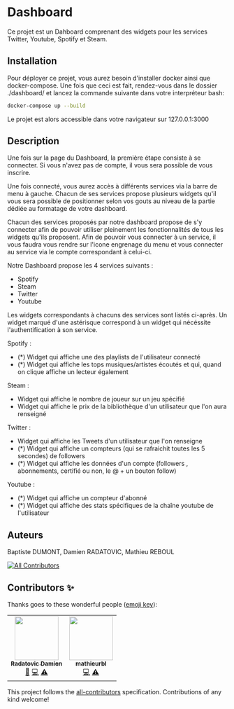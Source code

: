 # Dashboard

Ce projet est un Dahboard comprenant des widgets pour les services Twitter, Youtube, Spotify et Steam.

## Installation

Pour déployer ce projet, vous aurez besoin d'installer docker ainsi que docker-compose.
Une fois que ceci est fait, rendez-vous dans le dossier ./dashboard/ et lancez la commande suivante dans votre interpréteur bash:

```bash
docker-compose up --build
```

Le projet est alors accessible dans votre navigateur sur 127.0.0.1:3000

## Description

Une fois sur la page du Dashboard, la première étape consiste à se connecter. 
Si vous n'avez pas de compte, il vous sera possible de vous inscrire.

Une fois connecté, vous aurez accès à différents services via la barre de menu à gauche.
Chacun de ses services propose plusieurs widgets qu'il vous sera possible de positionner
selon vos gouts au niveau de la partie dédiée au formatage de votre dashboard.

Chacun des services proposés par notre dashboard propose de s'y connecter afin de pouvoir
utiliser pleinement les fonctionnalités de tous les widgets qu'ils proposent. Afin de pouvoir 
vous connecter à un service, il vous faudra vous rendre sur l'icone engrenage du menu et vous
connecter au service via le compte correspondant à celui-ci.

Notre Dashboard propose les 4 services suivants :
- Spotify
- Steam
- Twitter
- Youtube

Les widgets correspondants à chacuns des services sont listés ci-après.
Un widget marqué d'une astérisque correspond à un widget qui nécéssite l'authentification à son service.

Spotify : 
- (*) Widget qui affiche une des playlists de l'utilisateur connecté
- (*) Widget qui affiche les tops musiques/artistes écoutés et qui, quand on clique affiche un lecteur également

Steam : 
- Widget qui affiche le nombre de joueur sur un jeu spécifié
- Widget qui affiche le prix de la bibliothèque d'un utilisateur que l'on aura renseigné

Twitter : 
- Widget qui affiche les Tweets d'un utilisateur que l'on renseigne
- (*) Widget qui affiche un compteurs (qui se rafraichit toutes les 5 secondes) de followers
- (*) Widget qui affiche les données d'un compte (followers , abonnements, certifié ou non, le @ + un bouton follow)

Youtube :
- (*) Widget qui affiche un compteur d'abonné
- (*) Widget qui affiche des stats spécifiques de la chaîne youtube de l'utilisateur

## Auteurs

Baptiste DUMONT, Damien RADATOVIC, Mathieu REBOUL

<!-- ALL-CONTRIBUTORS-BADGE:START - Do not remove or modify this section -->
[![All Contributors](https://img.shields.io/badge/all_contributors-2-orange.svg?style=flat-square)](#contributors-)
<!-- ALL-CONTRIBUTORS-BADGE:END -->
## Contributors ✨

Thanks goes to these wonderful people ([emoji key](https://allcontributors.org/docs/en/emoji-key)):

<!-- ALL-CONTRIBUTORS-LIST:START - Do not remove or modify this section -->
<!-- prettier-ignore-start -->
<!-- markdownlint-disable -->
<table>
  <tr>
    <td align="center"><a href="https://github.com/DamienRadatovic"><img src="https://avatars0.githubusercontent.com/u/55408621?v=4" width="100px;" alt=""/><br /><sub><b>Radatovic Damien</b></sub></a><br /><a href="#design-DamienRadatovic" title="Design">🎨</a> <a href="https://github.com/Layerzfr/Epitech_dashboard/commits?author=DamienRadatovic" title="Code">💻</a> <a href="https://github.com/Layerzfr/Epitech_dashboard/commits?author=DamienRadatovic" title="Tests">⚠️</a></td>
    <td align="center"><a href="https://github.com/mathieurbl"><img src="https://avatars1.githubusercontent.com/u/47533125?v=4" width="100px;" alt=""/><br /><sub><b>mathieurbl</b></sub></a><br /><a href="https://github.com/Layerzfr/Epitech_dashboard/commits?author=mathieurbl" title="Code">💻</a> <a href="https://github.com/Layerzfr/Epitech_dashboard/commits?author=mathieurbl" title="Tests">⚠️</a></td>
  </tr>
</table>

<!-- markdownlint-enable -->
<!-- prettier-ignore-end -->
<!-- ALL-CONTRIBUTORS-LIST:END -->

This project follows the [all-contributors](https://github.com/all-contributors/all-contributors) specification. Contributions of any kind welcome!

